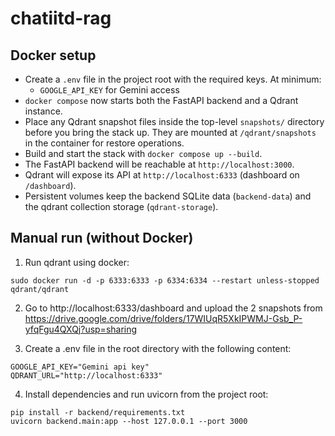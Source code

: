 # chatiitd-rag

## Docker setup
- Create a `.env` file in the project root with the required keys. At minimum:
  - `GOOGLE_API_KEY` for Gemini access
- `docker compose` now starts both the FastAPI backend and a Qdrant instance.
- Place any Qdrant snapshot files inside the top-level `snapshots/` directory before you bring the stack up. They are mounted at `/qdrant/snapshots` in the container for restore operations.
- Build and start the stack with `docker compose up --build`.
- The FastAPI backend will be reachable at `http://localhost:3000`.
- Qdrant will expose its API at `http://localhost:6333` (dashboard on `/dashboard`).
- Persistent volumes keep the backend SQLite data (`backend-data`) and the qdrant collection storage (`qdrant-storage`).

## Manual run (without Docker)
1) Run qdrant using docker:
```
sudo docker run -d -p 6333:6333 -p 6334:6334 --restart unless-stopped qdrant/qdrant
```

2) Go to http://localhost:6333/dashboard and upload the 2 snapshots from https://drive.google.com/drive/folders/17WIUqR5XkIPWMJ-Gsb_P-yfqFgu4QXQj?usp=sharing

3) Create a .env file in the root directory with the following content:
```
GOOGLE_API_KEY="Gemini api key"
QDRANT_URL="http://localhost:6333"
```

4) Install dependencies and run uvicorn from the project root:
```
pip install -r backend/requirements.txt
uvicorn backend.main:app --host 127.0.0.1 --port 3000
``` 